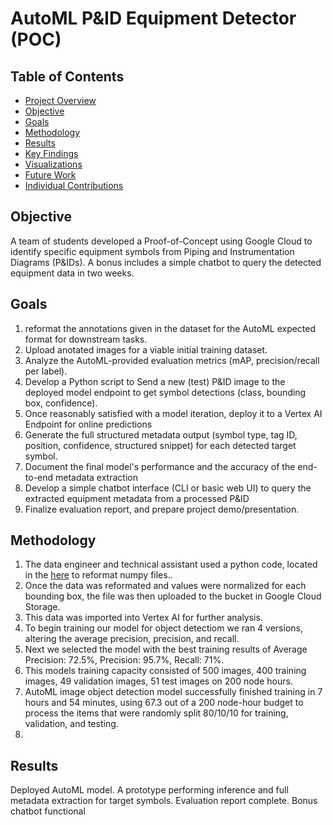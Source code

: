 # AutoML P&ID Equipment Detector (POC)

## Table of Contents
- [Project Overview](https://github.com/JasmineH12/Sprinternship/blob/main/README.md)
- [Objective](https://github.com/Aunestly/SprinternProject25?tab=readme-ov-file#objective)
- [Goals](https://github.com/Aunestly/SprinternProject25?tab=readme-ov-file#goals)
- [Methodology](https://github.com/Aunestly/SprinternProject25?tab=readme-ov-file#methodology)
- [Results](https://github.com/Aunestly/SprinternProject25?tab=readme-ov-file#results)
- [Key Findings](link)
- [Visualizations](link)
- [Future Work](link)
- [Individual Contributions](link)

## Objective
A team of students developed a Proof-of-Concept using Google Cloud to identify specific equipment symbols from Piping and Instrumentation Diagrams (P&IDs). A bonus includes a simple chatbot to query the detected equipment data in two weeks.

## Goals
1. reformat the annotations given in the dataset for the AutoML expected format for downstream tasks.
2. Upload anotated images for a viable initial training dataset.
3. Analyze the AutoML-provided evaluation metrics (mAP, precision/recall per label).
4. Develop a Python script to Send a new (test) P&ID image to the deployed model endpoint to get symbol detections (class, bounding box, confidence).
5. Once reasonably satisfied with a model iteration, deploy it to a Vertex AI Endpoint for online predictions
6. Generate the full structured metadata output (symbol type, tag ID, position, confidence, structured snippet) for each detected target symbol.
7. Document the final model's performance and the accuracy of the end-to-end metadata extraction
8.  Develop a simple chatbot interface (CLI or basic web UI) to query the extracted equipment metadata from a processed P&ID
9.  Finalize evaluation report, and prepare project demo/presentation.

## Methodology
1. The data engineer and technical assistant used a python code, located in the [here](https://github.com/JasmineH12/Sprinternship/blob/main/converting_to_ML_readable.py) to reformat numpy files..
2. Once the data was reformated and values were normalized for each bounding box, the file was then uploaded to the bucket in Google Cloud Storage.
3. This data was imported into Vertex AI for further analysis.
4. To begin training our model for object detectiom we ran 4 versions, altering the average precision, precision, and recall.
5. Next we selected the model with the best training results of Average Precision: 72.5%, Precision: 95.7%, Recall: 71%.
6. This models training capacity consisted of 500 images, 400 training images, 49 validation images, 51 test images on 200 node hours.
7. AutoML image object detection model successfully finished training in 7 hours and 54 minutes, using 67.3 out of a 200 node-hour budget to process the items that were randomly split 80/10/10 for training, validation, and testing.
8. 

## Results
Deployed AutoML model. A prototype performing inference and full metadata extraction for target symbols. Evaluation report complete. Bonus chatbot functional


  
